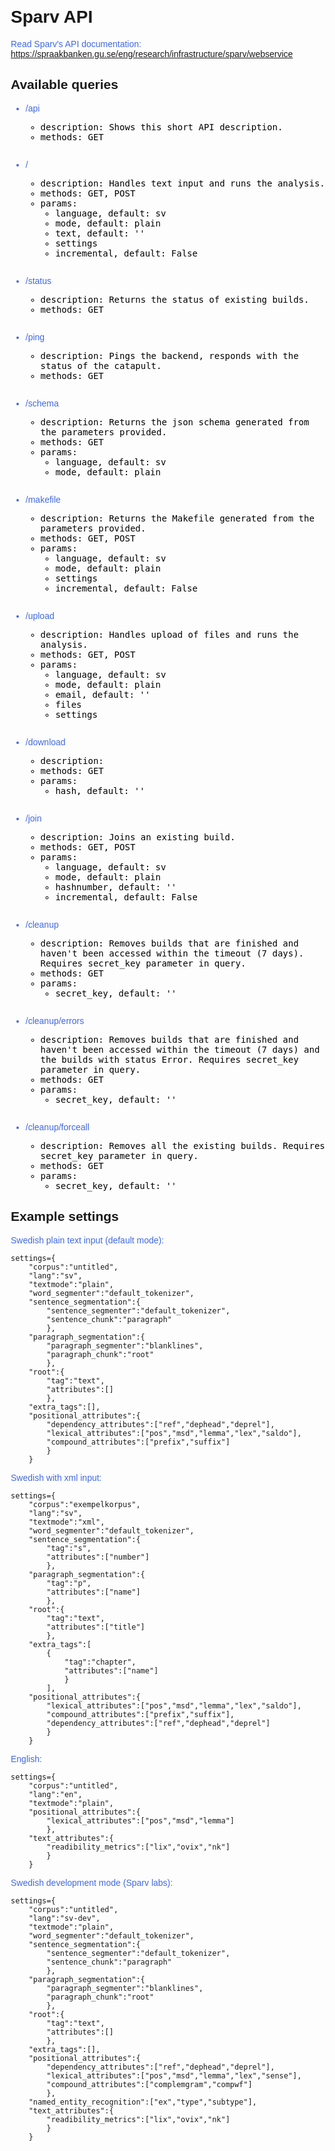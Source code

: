<style>
    body {
      margin-top: 2em;
      margin-left: 2em;
      font-family: Consolas, monaco, monospace;
      }
    p {
      color: RoyalBlue;
      font-family: Verdana, Helvetica, sans-serif;
      }
    h1, h2, h3 {
      font-family: Verdana, Helvetica, sans-serif;
    }
    body > ul > li {
        margin-bottom: 2em;
        color: RoyalBlue;
        list-style-type: disc;
    }
    body > ul > li > ul {
        color: black;
    }
    ul {
        list-style-type: circle;
    }
</style>


# Sparv API

Read Sparv's API documentation:
<https://spraakbanken.gu.se/eng/research/infrastructure/sparv/webservice>


## Available queries

* /api
    * description: Shows this short API description.
    * methods: GET

* /
    * description: Handles text input and runs the analysis.
    * methods: GET, POST
    * params:
        * language, default: sv
        * mode, default: plain
        * text, default: ''
        * settings
        * incremental, default: False

* /status
    * description: Returns the status of existing builds.
    * methods: GET

* /ping
    * description: Pings the backend, responds with the status of the catapult.
    * methods: GET

* /schema
    * description: Returns the json schema generated from the parameters provided.
    * methods: GET
    * params:
        * language, default: sv
        * mode, default: plain

* /makefile
    * description: Returns the Makefile generated from the parameters provided.
    * methods: GET, POST
    * params:
        * language, default: sv
        * mode, default: plain
        * settings
        * incremental, default: False

* /upload
    * description: Handles upload of files and runs the analysis.
    * methods: GET, POST
    * params:
        * language, default: sv
        * mode, default: plain
        * email, default: ''
        * files
        * settings

* /download
    * description:
    * methods: GET
    * params:
        * hash, default: ''

* /join
    * description: Joins an existing build.
    * methods: GET, POST
    * params:
        * language, default: sv
        * mode, default: plain
        * hashnumber, default: ''
        * incremental, default: False

* /cleanup
    * description: Removes builds that are finished and haven't been accessed within the timeout (7 days).
      Requires secret_key parameter in query.
    * methods: GET
    * params:
        * secret_key, default: ''

* /cleanup/errors
    * description: Removes builds that are finished and haven't been accessed within the timeout (7 days) and
    the builds with status Error. Requires secret_key parameter in query.
    * methods: GET
    * params:
        * secret_key, default: ''

* /cleanup/forceall
    * description: Removes all the existing builds. Requires secret_key parameter in query.
    * methods: GET
    * params:
        * secret_key, default: ''


## Example settings

Swedish plain text input (default mode):
```
settings={
    "corpus":"untitled",
    "lang":"sv",
    "textmode":"plain",
    "word_segmenter":"default_tokenizer",
    "sentence_segmentation":{
        "sentence_segmenter":"default_tokenizer",
        "sentence_chunk":"paragraph"
        },
    "paragraph_segmentation":{
        "paragraph_segmenter":"blanklines",
        "paragraph_chunk":"root"
        },
    "root":{
        "tag":"text",
        "attributes":[]
        },
    "extra_tags":[],
    "positional_attributes":{
        "dependency_attributes":["ref","dephead","deprel"],
        "lexical_attributes":["pos","msd","lemma","lex","saldo"],
        "compound_attributes":["prefix","suffix"]
        }
    }
```

Swedish with xml input:
```
settings={
    "corpus":"exempelkorpus",
    "lang":"sv",
    "textmode":"xml",
    "word_segmenter":"default_tokenizer",
    "sentence_segmentation":{
        "tag":"s",
        "attributes":["number"]
        },
    "paragraph_segmentation":{
        "tag":"p",
        "attributes":["name"]
        },
    "root":{
        "tag":"text",
        "attributes":["title"]
        },
    "extra_tags":[
        {
            "tag":"chapter",
            "attributes":["name"]
            }
        ],
    "positional_attributes":{
        "lexical_attributes":["pos","msd","lemma","lex","saldo"],
        "compound_attributes":["prefix","suffix"],
        "dependency_attributes":["ref","dephead","deprel"]
        }
    }
```

English:
```
settings={
    "corpus":"untitled",
    "lang":"en",
    "textmode":"plain",
    "positional_attributes":{
        "lexical_attributes":["pos","msd","lemma"]
        },
    "text_attributes":{
        "readibility_metrics":["lix","ovix","nk"]
        }
    }
```

Swedish development mode (Sparv labs):
```
settings={
    "corpus":"untitled",
    "lang":"sv-dev",
    "textmode":"plain",
    "word_segmenter":"default_tokenizer",
    "sentence_segmentation":{
        "sentence_segmenter":"default_tokenizer",
        "sentence_chunk":"paragraph"
        },
    "paragraph_segmentation":{
        "paragraph_segmenter":"blanklines",
        "paragraph_chunk":"root"
        },
    "root":{
        "tag":"text",
        "attributes":[]
        },
    "extra_tags":[],
    "positional_attributes":{
        "dependency_attributes":["ref","dephead","deprel"],
        "lexical_attributes":["pos","msd","lemma","lex","sense"],
        "compound_attributes":["complemgram","compwf"]
        },
    "named_entity_recognition":["ex","type","subtype"],
    "text_attributes":{
        "readibility_metrics":["lix","ovix","nk"]
        }
    }
```
